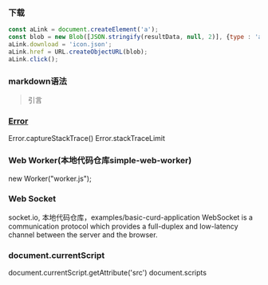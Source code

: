 ### 下载
```javascript
const aLink = document.createElement('a');
const blob = new Blob([JSON.stringify(resultData, null, 2)], {type : 'application/json'});
aLink.download = 'icon.json';
aLink.href = URL.createObjectURL(blob);
aLink.click();
```

### markdown语法
> 引言

### [Error](https://developer.mozilla.org/en-US/docs/Web/JavaScript/Reference/Global_Objects/Error)
Error.captureStackTrace()
Error.stackTraceLimit

### Web Worker(本地代码仓库simple-web-worker)
new Worker("worker.js");

### Web Socket
socket.io, 本地代码仓库，examples/basic-curd-application
WebSocket is a communication protocol which provides a full-duplex and low-latency channel between the server and the browser.

### document.currentScript
document.currentScript.getAttribute('src')
document.scripts
